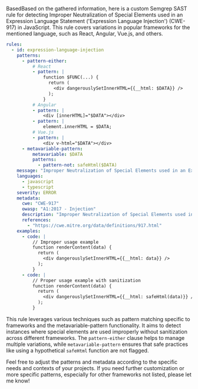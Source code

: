 BasedBased on the gathered information, here is a custom Semgrep SAST rule for detecting Improper Neutralization of Special Elements used in an Expression Language Statement ('Expression Language Injection') (CWE-917) in JavaScript. This rule covers variations in popular frameworks for the mentioned language, such as React, Angular, Vue.js, and others.

```yaml
rules:
  - id: expression-language-injection
    patterns:
      - pattern-either:
          # React
          - pattern: |
              function $FUNC(...) {
                return (
                  <div dangerouslySetInnerHTML={{__html: $DATA}} />
                );
              }
          # Angular
          - pattern: |
              <div [innerHTML]="$DATA"></div>
          - pattern: |
              element.innerHTML = $DATA;
          # Vue.js
          - pattern: |
              <div v-html="$DATA"></div>
      - metavariable-pattern:
          metavariable: $DATA
          patterns:
            - pattern-not: safeHtml($DATA)
    message: "Improper Neutralization of Special Elements used in an Expression Language Statement, leading to potential Expression Language Injection (CWE-917). Consider sanitizing the input using suitable libraries or methods."
    languages:
      - javascript
      - typescript
    severity: ERROR
    metadata:
      cwe: "CWE-917"
      owasp: "A1:2017 - Injection"
      description: "Improper Neutralization of Special Elements used in an Expression Language Statement in various JavaScript frameworks, leading to potential vulnerabilities."
      references:
        - "https://cwe.mitre.org/data/definitions/917.html"
    examples:
      - code: |
          // Improper usage example
          function renderContent(data) {
            return (
              <div dangerouslySetInnerHTML={{__html: data}} />
            );
          }
      - code: |
          // Proper usage example with sanitization
          function renderContent(data) {
            return (
              <div dangerouslySetInnerHTML={{__html: safeHtml(data)}} />
            );
          }
```

This rule leverages various techniques such as pattern matching specific to frameworks and the metavariable-pattern functionality. It aims to detect instances where special elements are used improperly without sanitization across different frameworks. The `pattern-either` clause helps to manage multiple variations, while `metavariable-pattern` ensures that safe practices like using a hypothetical `safeHtml` function are not flagged.

Feel free to adjust the patterns and metadata according to the specific needs and contexts of your projects. If you need further customization or more specific patterns, especially for other frameworks not listed, please let me know!